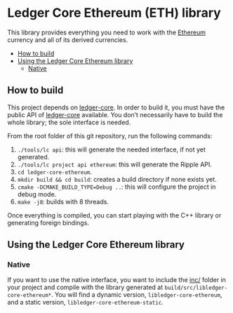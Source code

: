 # Ledger Core Ethereum (ETH) library

This library provides everything you need to work with the [Ethereum] currency and all of its
derived currencies.

* [How to build](#how-to-build)
* [Using the Ledger Core Ethereum library](#using-the-ledger-core-ethereum-library)
  * [Native](#native)

## How to build

This project depends on [ledger-core]. In order to build it, you must have the public API of
[ledger-core] available. You don’t necessarily have to build the whole library; the sole interface
is needed.

From the root folder of this git repository, run the following commands:

  1. `./tools/lc api`: this will generate the needed interface, if not yet generated.
  2. `./tools/lc project api ethereum`: this will generate the Ripple API.
  3. `cd ledger-core-ethereum`.
  4. `mkdir build && cd build`: creates a build directory if none exists yet.
  5. `cmake -DCMAKE_BUILD_TYPE=Debug ..`: this will configure the project in debug mode.
  6. `make -j8`:  builds with 8 threads.

Once everything is compiled, you can start playing with the C++ library or generating foreign
bindings.

## Using the Ledger Core Ethereum library

### Native

If you want to use the native interface, you want to include the [inc/] folder in your project and
compile with the library generated at `build/src/libledger-core-ethereum*`. You will find a dynamic
version, `libledger-core-ethereum`, and a static version, `libledger-core-ethereum-static`.

[Ethereum]: https://www.ethereum.org/
[ledger-core]: ../ledger-core
[inc/]: ./inc